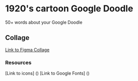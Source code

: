 # 1920's cartoon Google Doodle
50+ words about your Google Doodle

## Collage
[Link to Figma Collage](https://www.figma.com/file/JS0IxeEpnBVnDJfCwKoUPe/Google-Doodle?node-id=0%3A1)

### Resources
[Link to icons] ()
[Link to Google Fonts] ()
